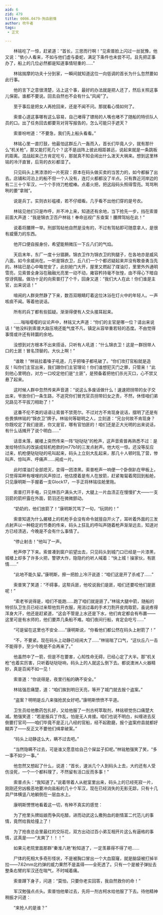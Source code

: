 ```yaml
---
aid: 6
zid: 479
title: 0006.0479-狗血剧情
author: 吹牛者
tags: 
 - 正文

---
```




　　林铭吃了一惊，赶紧道：“首长，三思而行啊！”见索普脸上闪过一丝犹豫，他又说：“依小人看来，不如与他们虚与委蛇，满足下条件也未尝不可。且先把正事办了，船上的几位必然都是知道事情轻重的……”

　　林铭揣摩的功夫十分到家，一瞬间就知道这位一向低调的首长为什么忽然要如此行事。

　　他的言下之意很清楚，沾上这个事，最好的办法就是把人还了，然后关照这事儿保密。谁都不要说。回去自然也不会有什么“风闻”了。

　　至于事后是把女人再抢回来，还是不闻不问。那就看心情如何了。

　　索普心道这事哪有这么容易，自己堵得了镖局的人嘴也堵不了随船的特侦队人员的口。出了任务回去都要背对背写报告的，怎么可能只手遮天？

　　索普吩咐道：“不要急，我们先上船头看看。”

　　林铭心里一直打鼓，他最怕这群丘八一轰而入，首长们毕竟人少，就有那什么“机关枪”，那又能打死几个？这不是战阵上彼此相距甚远，说起来就是一条跳板的距离。混战起来己方肯定吃亏，那就真不知会闹出什么泼天大祸来。想到这里林铭的冷汗直冒，后背的衣衫都湿了。

　　只见码头上黑漆漆的一片死寂：原本在码头做买卖的当苦力的，如今都躲了出去。店铺和河泊上的船不但一个人没有，连灯火都都没了半点。只有靠近河岸边的有二三十个军汉，一个个手持刀枪棍棒。点着火把，把这段码头照得雪亮。骂骂咧咧的要“拿贼”。

　　说是兵丁。实则衣衫褴褛，若不仔细看。几乎看不出他们穿的是号衣。

　　林铭见他们只是咋呼，并不冲上来，知道还有余地，当下抢先一步，挡在索普前面大声道：“我是锦衣卫百户林铭！奉命巡视广东查案！腰牌驾帖在此！”

　　说着将腰牌一举。刑部驾帖他自然是没有的，不过有驾帖即可随意拿人，是很有威慑力的东西。

　　他开口便自报身份，希望能稍微压一下丘八们的气焰。

　　天启末年，东厂一度十分猖獗。锦衣卫作为锦衣卫的狗腿子，在各地亦是威风八面。如今余威尚在。一听是锦衣卫，丘八们一个个都迟疑起来并没有敢奋勇当先的。林铭已是心中略觉安了，此刻舱门大开，屋里又燃起了煤油灯，里里外外通明雪亮，见索普全身浴在融融光亮里一动不动，雍容矜持毫不张惶，由不得心下暗自惊讶佩服。做功十足的向索普打了个千，回身又道：“我们大人在此！你们谁是主官，出来说话！”

　　喧闹的人群突然静了下来，数百双眼睛盯着这位沐浴在灯火中的年轻人。一声咳痰不闻。等着他说话。

　　所有的兵丁都有些狐疑。渐渐得便有人交头接耳起来。

　　……嗡嗡嘤嘤的议论声中，林铭又大声道：“你们的主官是哪一位？请出来说话！”他没料到索普大敌压境还能气度不凡，镇定从容举重若轻的态度。不由觉得事情或许还有转圜的余地。

　　没想到对方根本不出来搭话，只听有人吼道：“什么锦衣卫！这是一群拐带人口的土匪！冒名顶替的。大伙上啊！”

　　“谁敢！”林铭拉着嗓子吼道，几乎把嗓子都吼破了。“你们攻打官船就是造反！叫你们主官出来，我们跟你们主官理论！你们谁想犯灭门之罪，只管来！”此刻他心里明白，对方一口咬定他们是“土匪”，是预备着把他们杀光灭口，心不禁又悬了起来。

　　这时候人群中忽然传来声音道：“说这么多废话做什么！速速把拐带的女子交出来，爷放你们一条生路，不追究你们冒充官员拐带妇女之责，不然，休怪咱们弟兄路见不平拔刀相助了！”

　　这番不伦不类的话语让索普不禁莞尔。不过对方不肯现身说话，摆明了还是有些畏惧林铭的“锦衣卫”牌子。林铭何等聪明之人，立刻道：“兄台何故不肯现身？你既咬定了我们是匪，你又是官，哪有官怕匪的！咱们还是正大光明的出来说话，有什么话摊开了说个明白……”

　　话音未落，艉楼上突然传来一阵“哒哒哒”的枪声，这声音索普再熟悉不过：是发给特侦队的改装成轻机枪款的m77b1的三发点射声。他大吃一惊。还没等反应过来，机枪便哒哒哒的吼叫起来，码头上立刻大乱起来，那几十人顿时乱了营，惨叫声、惊叫声、呼痛声……闹成一片。

　　此时煤油灯全部熄灭，变得一团漆黑。索普枪声一响便一个卧倒趴在甲板上，只觉得耳畔有嗖嗖的风声掠过，他估摸着是有人在放箭，赶紧匍匐着爬回到船舱，只见康明斯一手握着一支Glock17，一手正将林铭往舱里拖。

　　索普打开手电，只见林百户满头大汗，大腿上一片血渍正在慢慢扩大――一支羽箭的箭杆露在外面，箭羽还在微微颤动。

　　“奶奶的，他们放箭了！”康明斯咒骂了一句，“玩阴的！”

　　索普知道为什么艉楼上的机枪手会没有命令就擅自开火了，耳听着外面的三发点射声以一种稳定的节奏的传来，码头上狂乱的呼叫声随着枪声渐渐远去，知道对方已经溃逃，今晚是不会有什么事情了。

　　“停止射击！”他叫了一声。

　　枪声停了下来。索普凑到窗户前望出去，只见码头到城门口已经是一片漆黑，城楼上却多了许多火把，警锣大作，隐隐约约听人喊着：“快上城！操家伙，有匪情……”

　　“此地不能久留。”康明斯，擦一把脸上冷汗说道：“咱们这是开了杀戒了……”

　　索普笑了笑道：“不碍事，这帮兵匪，他咬说我们是匪，咱们还要咬他们是匪呢！”

　　“索老爷说得是，咱们不能跑……跑了咱们就是匪了。”林铭大腿中箭，随船的特侦队卫生员已经过来帮他剪开衣服，用消过毒的手术刀割开皮肉取箭，虽说疼得浑身大汗，他还是赶紧道，“这会不管是上水还是下水，他们肯定都会有布置――这里可是有水师的，他们要弄几条船不难。咱们夜间行船，肯定会吃亏……”

　　“可是留在这里也不安全……”康明斯说，“你看他们都公然在码头上射箭了！”

　　“不，不要紧。现在码头上动静已经闹大了……”林铭喘了口气，“这伙丘八一击不能得手，至少今晚是不会再来了。”

　　他虽然中了一箭，但是不在要害，心知性命无碍，已经心定了大半。那“机关枪”也着实厉害，只听着哒哒哒响，码头上的人就这么倒下去。都说澳洲人火器精妙，真是百闻不如一见！

　　索普道：“你说得是，夜里行船的确不安全。”

　　林铭强忍痛楚，道：“咱们挨到明日天亮，等开了城门就去报个盗案。”

　　“盗案？明明是丘八来强抢民女好吧。”康明斯愤愤不平道。

　　卫生员给他敷药包扎好，又给他服了一剂古柯萃取剂，林铭顿觉伤口痛楚大减。勉强笑道：“若是报兵丁作乱，怕是无人肯接。咱们也说不明白，纠缠进去反倒要打官司――咱们毕竟不是正儿八经的官船，经不起勘磨，报个盗案府县就都好糊弄了――反正又不要他们缉拿破案。”

　　“码头上动静这么大，瞒不过去吧。”

　　“当然隐瞒不过去，可是谁又愿意给自己个屎盆子扣呢。”林铭勉强笑了笑，“多一事不如少一事。”

　　他忽然又想起了什么，说道：“首长，速派几个人到码头上去，大约还有人受伤没死，一个一个都料理了，不然留有活口反而多事！”

　　索普点头：“我知道了。”说着带着人从舱室里出来，码头上的已经死寂一片，刚刚还穷凶极恶地要冲向盐船的几十个军汉，现在已经消失的无影无踪，只有十几具尸体横竖八地躺倒在一层血水上。

　　康明斯愣愣地看着这一切，有种不真实的感觉：

　　为了抢里头牌姑娘而争风吃醋，进而动武这么撒狗血的剧情富二代范儿的事情，竟然给我给撞上了！

　　为了抢夜总会里最红的交际花，双方出动过百小弟互相开片这么有逼格的事情，这真是――“太爽了！！！”

　　如果元老院里面那群“秦淮八艳”粉知道了，一定羡慕得不得了吧……

　　尸体的死相大多奇形怪状，不是被胸口冒出一个大血窟窿，就是脑袋被打掉半拉――7.62mm北约弹的威力果然不是盖得――全死透了。只有一个是被子弹扯去整条右臂的军汉还在喘气，不时喊着痛。

　　索普蹲下身子，问道：“莫怕，只要你老实回答，我自然救你的命！”

　　军汉勉强点点头。索普怕他晕过去，先将一剂古柯水给他服了下去。待他精神稍振才问道：

　　“来抢人的是谁？”


